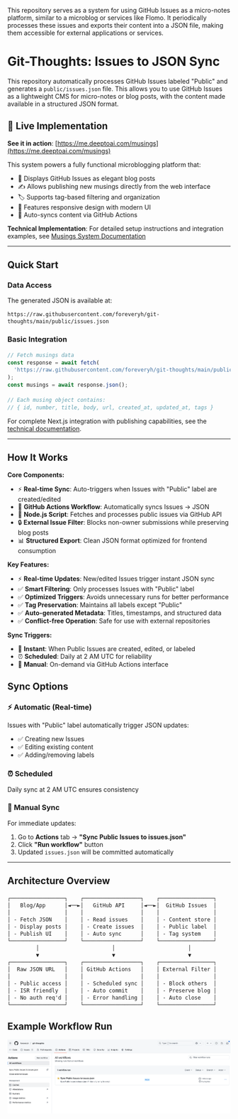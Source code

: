 This repository serves as a system for using GitHub Issues as a micro-notes platform, similar to a microblog or services like Flomo. It periodically processes these issues and exports their content into a JSON file, making them accessible for external applications or services.

# Git-Thoughts: Issues to JSON Sync

This repository automatically processes GitHub Issues labeled "Public" and generates a `public/issues.json` file. This allows you to use GitHub Issues as a lightweight CMS for micro-notes or blog posts, with the content made available in a structured JSON format.

## 🌟 Live Implementation

**See it in action**: [https://me.deeptoai.com/musings](https://me.deeptoai.com/musings)

This system powers a fully functional microblogging platform that:
- 📝 Displays GitHub Issues as elegant blog posts
- ✍️ Allows publishing new musings directly from the web interface  
- 🏷️ Supports tag-based filtering and organization
- 📱 Features responsive design with modern UI
- 🔄 Auto-syncs content via GitHub Actions

**Technical Implementation**: For detailed setup instructions and integration examples, see [Musings System Documentation](https://github.com/foreveryh/onur.dev.blog/blob/master/docs/MUSINGS_README.md)

---

## Quick Start

### Data Access
The generated JSON is available at:
```
https://raw.githubusercontent.com/foreveryh/git-thoughts/main/public/issues.json
```

### Basic Integration
```javascript
// Fetch musings data
const response = await fetch(
  'https://raw.githubusercontent.com/foreveryh/git-thoughts/main/public/issues.json'
);
const musings = await response.json();

// Each musing object contains:
// { id, number, title, body, url, created_at, updated_at, tags }
```

For complete Next.js integration with publishing capabilities, see the [technical documentation](https://github.com/foreveryh/onur.dev.blog/blob/master/docs/MUSINGS_README.md).

---

## How It Works

**Core Components:**
- ⚡ **Real-time Sync**: Auto-triggers when Issues with "Public" label are created/edited
- 🔄 **GitHub Actions Workflow**: Automatically syncs Issues → JSON 
- 📝 **Node.js Script**: Fetches and processes public issues via GitHub API
- 🔒 **External Issue Filter**: Blocks non-owner submissions while preserving blog posts
- 📊 **Structured Export**: Clean JSON format optimized for frontend consumption

**Key Features:**
- ⚡ **Real-time Updates**: New/edited Issues trigger instant JSON sync
- ✅ **Smart Filtering**: Only processes Issues with "Public" label  
- ✅ **Optimized Triggers**: Avoids unnecessary runs for better performance
- ✅ **Tag Preservation**: Maintains all labels except "Public" 
- ✅ **Auto-generated Metadata**: Titles, timestamps, and structured data
- ✅ **Conflict-free Operation**: Safe for use with external repositories

**Sync Triggers:**
- 🎯 **Instant**: When Public Issues are created, edited, or labeled
- ⏰ **Scheduled**: Daily at 2 AM UTC for reliability  
- 🔄 **Manual**: On-demand via GitHub Actions interface

## Sync Options

### ⚡ Automatic (Real-time)
Issues with "Public" label automatically trigger JSON updates:
- ✅ Creating new Issues
- ✅ Editing existing content  
- ✅ Adding/removing labels

### ⏰ Scheduled
Daily sync at 2 AM UTC ensures consistency

### 🔄 Manual Sync
For immediate updates:
1. Go to **Actions** tab → **"Sync Public Issues to issues.json"**
2. Click **"Run workflow"** button
3. Updated `issues.json` will be committed automatically

---

## Architecture Overview

```
┌─────────────────┐    ┌──────────────────┐    ┌─────────────────┐
│   Blog/App      │◄──►│   GitHub API     │◄──►│  GitHub Issues  │
│                 │    │                  │    │                 │
│ - Fetch JSON    │    │ - Read issues    │    │ - Content store │
│ - Display posts │    │ - Create issues  │    │ - Public label  │  
│ - Publish UI    │    │ - Auto sync      │    │ - Tag system    │
└─────────────────┘    └──────────────────┘    └─────────────────┘
         │                       │                       │
         ▼                       ▼                       ▼
┌─────────────────┐    ┌──────────────────┐    ┌─────────────────┐
│  Raw JSON URL   │    │ GitHub Actions   │    │ External Filter │
│                 │    │                  │    │                 │
│ - Public access │    │ - Scheduled sync │    │ - Block others  │
│ - ISR friendly  │    │ - Auto commit    │    │ - Preserve blog │
│ - No auth req'd │    │ - Error handling │    │ - Auto close    │
└─────────────────┘    └──────────────────┘    └─────────────────┘
```

## Example Workflow Run

![Workflow Run](workflow.png)